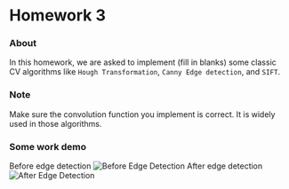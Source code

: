 # Homework 3
### About
In this homework, we are asked to implement (fill in blanks) some classic CV algorithms like `Hough Transformation`, `Canny Edge detection`, 
and `SIFT`.

### Note
Make sure the convolution function you implement is correct. It is widely used in those algorithms.

### Some work demo
Before edge detection
![Before Edge Detection](https://github.com/TaikiShuttle/ECE4880J/blob/main/hw3/smartfalcon_denoised.jpg)
After edge detection
![After Edge Detection](https://github.com/TaikiShuttle/ECE4880J/blob/main/hw3/smartfalcon_edge.jpg)

